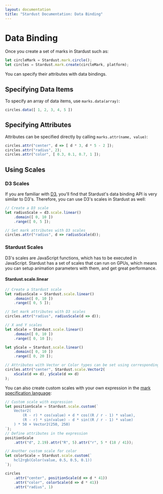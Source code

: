 ```yaml
---
layout: documentation
title: "Stardust Documentation: Data Binding"
---
```


Data Binding
====

Once you create a set of marks in Stardust such as:

```javascript
let circleMark = Stardust.mark.circle();
let circles = Stardust.mark.create(circleMark, platform);
```

You can specify their attributes with data bindings.

## Specifying Data Items

To specify an array of data items, use `marks.data(array)`:

```javascript
circles.data([ 1, 2, 3, 4, 5 ])
```

## Specifying Attributes

Attributes can be specified directly by calling `marks.attr(name, value)`:

```javascript
circles.attr("center", d => [ d * 3, d * 5 - 2 ]);
circles.attr("radius", 2);
circles.attr("color", [ 0.3, 0.1, 0.7, 1 ]);
```

## Using Scales

### D3 Scales

If you are familiar with [D3](https://d3js.org/), you'll find that Stardust's data binding API is very similar to D3's.
Therefore, you can use D3's scales in Stardust as well:

```javascript
// Create a D3 scale
let radiusScale = d3.scale.linear()
    .domain([ 0, 10 ])
    .range([ 0, 5 ]);

// Set mark attributes with D3 scales
circles.attr("radius", d => radiusScale(d));
```

### Stardust Scales

D3's scales are JavaScript functions, which has to be executed in JavaScript.
Stardust has a set of scales that can run on GPUs, which means you can setup animation parameters with them, and get great performance.

#### Stardust.scale.linear

```javascript
// Create a Stardust scale
let radiusScale = Stardust.scale.linear()
    .domain([ 0, 10 ])
    .range([ 0, 5 ]);

// Set mark attributes with D3 scales
circles.attr("radius", radiusScale(d => d));

// X and Y scales
let xScale = Stardust.scale.linear()
    .domain([ 0, 10 ])
    .range([ 0, 10 ]);

let yScale = Stardust.scale.linear()
    .domain([ 0, 10 ])
    .range([ 0, 20 ]);

// Attributes with Vector or Color types can be set using corresponding functions
circles.attr("center", Stardust.scale.Vector2(
    xScale(d => d), yScale(d => d)
);
```

You can also create custom scales with your own expression in the [mark specification language]({{base}}/documentation/specification):

```javascript
// Custom scale with expression
let positionScale = Stardust.scale.custom(`
    Vector2(
        (R - r) * cos(value) + d * cos((R / r - 1) * value),
        (R - r) * sin(value) - d * sin((R / r - 1) * value)
    ) * 50 + Vector2(250, 250)
`);
// Define attributes in the expression
positionScale
    .attr("d", 2.19).attr("R", 5).attr("r", 5 * (18 / 41));

// Another custom scale for color
let colorScale = Stardust.scale.custom(`
    hcl2rgb(Color(value, 0.5, 0.5, 0.1))
`);

circles
    .attr("center", positionScale(d => d * 41))
    .attr("color", colorScale(d => d * 41))
    .attr("radius", 1)
```